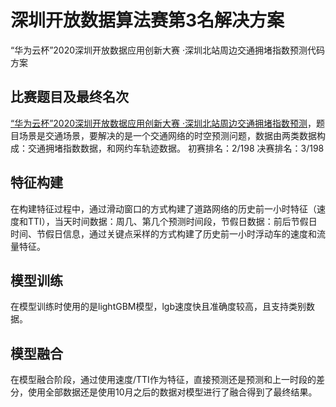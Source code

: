 # 深圳开放数据算法赛第3名解决方案
“华为云杯”2020深圳开放数据应用创新大赛 ·深圳北站周边交通拥堵指数预测代码方案
## 比赛题目及最终名次
[“华为云杯”2020深圳开放数据应用创新大赛 ·深圳北站周边交通拥堵指数预测](https://competition.huaweicloud.com/information/1000040088/circumstance)，题目场景是交通场景，要解决的是一个交通网络的时空预测问题，数据由两类数据构成：交通拥堵指数数据，和网约车轨迹数据。
初赛排名：2/198
决赛排名：3/198
## 特征构建
在构建特征过程中，通过滑动窗口的方式构建了道路网络的历史前一小时特征（速度和TTI），当天时间数据：周几、第几个预测时间段，节假日数据：前后节假日时间、节假日信息，通过关键点采样的方式构建了历史前一小时浮动车的速度和流量特征。
## 模型训练
在模型训练时使用的是lightGBM模型，lgb速度快且准确度较高，且支持类别数据。
## 模型融合
在模型融合阶段，通过使用速度/TTI作为特征，直接预测还是预测和上一时段的差分，使用全部数据还是使用10月之后的数据对模型进行了融合得到了最终结果。

